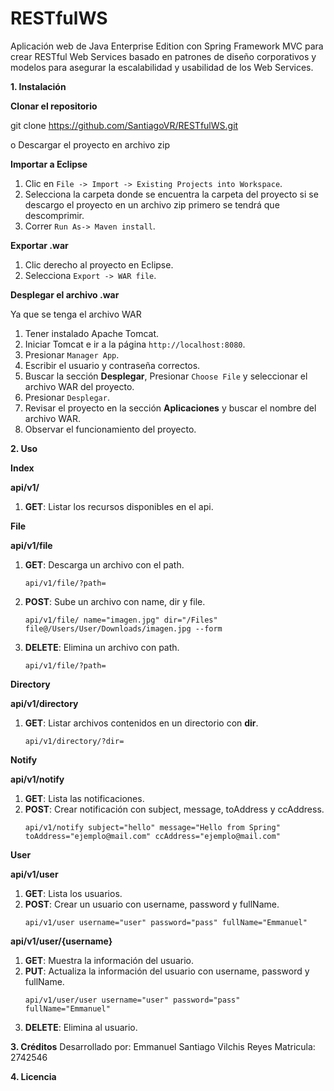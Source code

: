 # RESTfulWS
Aplicación web de Java Enterprise Edition con Spring Framework MVC para crear RESTful Web Services basado en patrones de diseño corporativos y modelos para asegurar la escalabilidad y usabilidad de los Web Services.

**1. Instalación**
  
**Clonar el repositorio** 

   git clone https://github.com/SantiagoVR/RESTfulWS.git

   o Descargar el proyecto en archivo zip
  
**Importar a Eclipse**  

   1. Clic en `File -> Import -> Existing Projects into Workspace`.
   2. Selecciona la carpeta donde se encuentra la carpeta del proyecto si se descargo el proyecto en un archivo zip primero se tendrá que descomprimir.
   3. Correr `Run As-> Maven install`.

**Exportar .war**
   
   1. Clic derecho al proyecto en Eclipse.  
   2. Selecciona `Export -> WAR file`.

**Desplegar el archivo .war**
   
  Ya que se tenga el archivo WAR
     
   1. Tener instalado Apache Tomcat.
   2. Iniciar Tomcat e ir a la página `http://localhost:8080`.
   3. Presionar `Manager App`.
   4. Escribir el usuario y contraseña correctos.
   5. Buscar la sección **Desplegar**, Presionar `Choose File` y seleccionar el archivo WAR del proyecto.
   6. Presionar `Desplegar`.
   7. Revisar el proyecto en la sección **Aplicaciones** y buscar el nombre del archivo WAR.
   8. Observar el funcionamiento del proyecto.

**2. Uso**
  
  **Index**
  
  **api/v1/**  
   1. **GET**: Listar los recursos disponibles en el api.

  **File**
  
  **api/v1/file**  
   1. **GET**: Descarga un archivo con el path. 
        ```
        api/v1/file/?path=
        ```
   2. **POST**: Sube un archivo con name, dir y file.
        ```
        api/v1/file/ name="imagen.jpg" dir="/Files" file@/Users/User/Downloads/imagen.jpg --form
        ```
   3. **DELETE**: Elimina un archivo con path.
        ```
        api/v1/file/?path=
        ```
  **Directory**     
  
  **api/v1/directory**  
   1. **GET**: Listar archivos contenidos en un directorio con **dir**. 
        ```
        api/v1/directory/?dir=
        ```
  **Notify** 
  
  **api/v1/notify**  
   1. **GET**: Lista las notificaciones.
   2. **POST**: Crear notificación con subject, message, toAddress y ccAddress.
        ```
        api/v1/notify subject="hello" message="Hello from Spring" toAddress="ejemplo@mail.com" ccAddress="ejemplo@mail.com"
        ```
  **User**    
  
  **api/v1/user**  
   1. **GET**: Lista los usuarios.
   2. **POST**: Crear un usuario con username, password y fullName.
        ```
        api/v1/user username="user" password="pass" fullName="Emmanuel"
        ```
  **api/v1/user/{username}**  
   1. **GET**: Muestra la información del usuario.
   2. **PUT**: Actualiza la información del usuario con username, password y fullName.
        ```
        api/v1/user/user username="user" password="pass" fullName="Emmanuel"
        ```
   3. **DELETE**: Elimina al usuario.

**3. Créditos**
 Desarrollado por: Emmanuel Santiago Vilchis Reyes
 Matricula:  2742546
  
**4. Licencia** 
